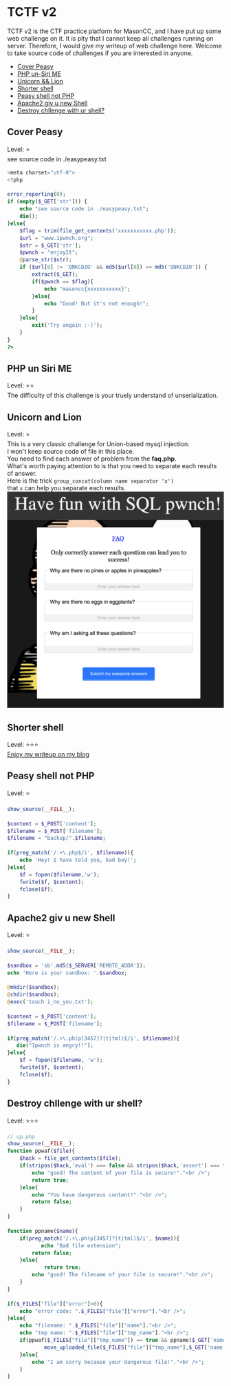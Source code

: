 # TCTF v2 
TCTF v2 is the CTF practice platform for MasonCC, and I have put up some web challenge on it. It is pity that I cannot keep all challenges running on server. Therefore, I would give my writeup of web challenge here. Welcome to take source code of challenges if you are interested in anyone.  
*  [Cover Peasy](#cover-peasy)  
*  [PHP un-Siri ME](#php-un-siri-me)  
*  [Unicorn && Lion](#unicorn-and-lion)  
*  [Shorter shell](#shorter-shell)  
*  [Peasy shell not PHP](#peasy-shell-not-php)  
*  [Apache2 giv u new Shell](#apache2-giv-u-new-shell)  
*  [Destroy chllenge with ur shell?](#destroy-chllenge-with-ur-shell?)  

## Cover Peasy
Level: :star:  
see source code in ./easypeasy.txt  
```php
<meta charset="utf-8">
<?php

error_reporting(0);
if (empty($_GET['str'])) {
    echo "see source code in ./easypeasy.txt";
    die();
}else{
    $flag = trim(file_get_contents('xxxxxxxxxxx.php'));
    $url = "www.1pwnch.org";
    $str = $_GET['str'];
    $pwnch = "enjoyIt";
    @parse_str($str);
    if ($url[0] != 'QNKCDZO' && md5($url[0]) == md5('QNKCDZO')) {
        extract($_GET);
        if($pwnch == $flag){
            echo "masoncc{xxxxxxxxxxx}";
        }else{
            echo "Good! But it's not enough!";
        }
    }else{
        exit('Try angain :-)');
    }
}
?>
```

## PHP un Siri ME
Level: :star::star:  
The difficulty of this challenge is your truely understand of unserialization.  

## Unicorn and Lion
Level: :star:  
This is a very classic challenge for Union-based mysql injection.  
I won't keep source code of file in this place.  
You need to find each answer of problem from the **faq.php**.  
What's worth paying attention to is that you need to separate each results of answer.  
Here is the trick ```group_concat(column name separator 'x')```  
that ```x``` can help you separate each results.  
![union](https://github.com/shinmao/CTF-writeups/blob/master/tctf-masoncc-writeup/screenshot/union%20and%20lion.png)

## Shorter shell
Level: :star::star::star:  
[Enjoy my writeup on my blog](https://shinmao.github.io/2018/02/20/A-tiny-shell/)  

## Peasy shell not PHP
Level: :star:  
```php
show_source(__FILE__);

$content = $_POST['content'];
$filename = $_POST['filename'];
$filename = "backup/".$filename;

if(preg_match('/.+\.php$/i', $filename)){
    echo 'Hey! I have told you, bad boy!';
}else{
    $f = fopen($filename,'w');
    fwrite($f, $content);
    fclose($f);
}
```

## Apache2 giv u new Shell
Level: :star:  
```php 
show_source(__FILE__); 

$sandbox = 'sb'.md5($_SERVER['REMOTE_ADDR']);
echo 'Here is your sandbox: '.$sandbox;

@mkdir($sandbox);
@chdir($sandbox);
@exec('touch i_no_you.txt');
 
$content = $_POST['content']; 
$filename = $_POST['filename']; 
 
if(preg_match('/.+\.ph(p[3457]?|t|tml)$/i', $filename)){
   die("1pwnch is angry!!");
}else{
    $f = fopen($filename, 'w');
    fwrite($f, $content);
    fclose($f);
}
```

## Destroy chllenge with ur shell?
Level: :star::star::star:  
```php
// up.php
show_source(__FILE__);
function ppwaf($file){
    $hack = file_get_contents($file);
    if(stripos($hack,'eval') === false && stripos($hack,'assert') === false && stripos($hack,'echo') === false){
        echo "good! The content of your file is secure!"."<br />";
        return true;
    }else{
        echo "You have dangerous content!"."<br />";
        return false;
    }
}

function ppname($name){
    if(preg_match('/.+\.ph(p[3457]?|t|tml)$/i', $name)){
           echo "Bad file extension";
        return false;
    }else{
            return true;
        echo "good! The filename of your file is secure!"."<br />";
    }
}

if($_FILES["file"]["error"]>0){
    echo "error code: ".$_FILES["file"]["error"]."<br />";
}else{
    echo "filename: ".$_FILES["file"]["name"]."<br />";
    echo "tmp name: ".$_FILES["file"]["tmp_name"]."<br />";
    if(ppwaf($_FILES["file"]["tmp_name"]) == true && ppname($_GET['name']) == true){
            move_uploaded_file($_FILES["file"]["tmp_name"],$_GET['name']);
    }else{
        echo "I am sorry because your dangerous file!"."<br />";
    }
}
```
```
